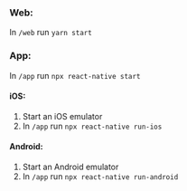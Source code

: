 ### Web:

In `/web` run `yarn start`

### App:

In `/app` run `npx react-native start`

#### iOS:

1. Start an iOS emulator
2. In `/app` run `npx react-native run-ios`

#### Android:

1. Start an Android emulator
2. In `/app` run `npx react-native run-android`
